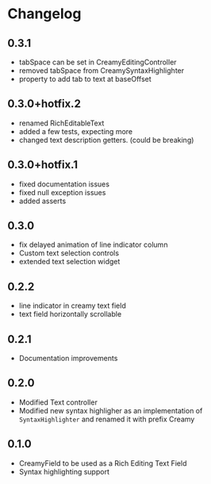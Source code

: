 # Changelog

## 0.3.1

- tabSpace can be set in CreamyEditingController
- removed tabSpace from CreamySyntaxHighlighter
- property to add tab to text at baseOffset

## 0.3.0+hotfix.2

- renamed RichEditableText
- added a few tests, expecting more
- changed text description getters. (could be breaking)

## 0.3.0+hotfix.1

- fixed documentation issues
- fixed null exception issues
- added asserts

## 0.3.0

- fix delayed animation of line indicator column
- Custom text selection controls
- extended text selection widget

## 0.2.2

- line indicator in creamy text field
- text field horizontally scrollable

## 0.2.1

- Documentation improvements

## 0.2.0

- Modified Text controller
- Modified new syntax highligher as an implementation of `SyntaxHighlighter` and renamed it with prefix Creamy

## 0.1.0

- CreamyField to be used as a Rich Editing Text Field
- Syntax highlighting support
